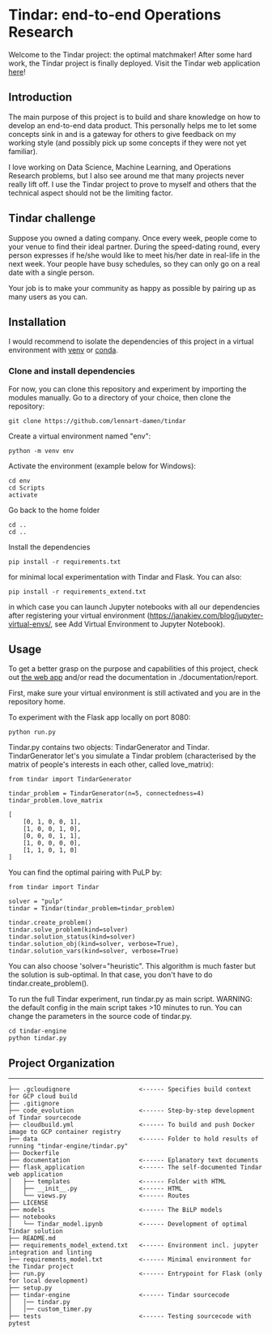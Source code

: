 # Tindar: end-to-end Operations Research

Welcome to the Tindar project: the optimal matchmaker! After some hard work, the Tindar project is finally
deployed. Visit the Tindar web application [here](http://tindar-engine-xs-chx6ixua2q-ew.a.run.app)!

## Introduction
The main purpose of this project is to build and share knowledge on how to develop
an end-to-end data product. This personally helps me to let some concepts sink in
and is a gateway for others to give feedback on my working style (and possibly pick up
some concepts if they were not yet familiar).

I love working on Data Science, Machine Learning, and Operations Research problems,
but I also see around me that many projects never really lift off. I use the Tindar project
to prove to myself and others that the technical aspect should not be the
limiting factor.

## Tindar challenge
Suppose you owned a dating company. Once every week, people come to your venue to find their
ideal partner. During the speed-dating round, every person expresses if he/she would like
to meet his/her date in real-life in the next week. Your people have busy schedules,
so they can only go on a real date with a single person.

Your job is to make your community as happy as possible by pairing up as many users as
you can.

## Installation
I would recommend to isolate the dependencies of this project in a virtual environment with [venv](https://packaging.python.org/guides/installing-using-pip-and-virtual-environments/) or [conda](https://docs.conda.io/projects/conda/en/latest/user-guide/tasks/manage-environments.html).

### Clone and install dependencies
For now, you can clone this repository and experiment by importing the modules manually. Go to a directory of your choice, then clone the repository:
```
git clone https://github.com/lennart-damen/tindar
```
Create a virtual environment named "env":
```
python -m venv env
```
Activate the environment (example below for Windows):
```
cd env
cd Scripts
activate
```
Go back to the home folder
```
cd ..
cd ..
```
Install the dependencies
```
pip install -r requirements.txt
```
for minimal local experimentation with Tindar and Flask. You can also:
```
pip install -r requirements_extend.txt
```
in which case you can launch Jupyter notebooks with all our dependencies after registering your virtual environment (https://janakiev.com/blog/jupyter-virtual-envs/, see Add Virtual Environment to Jupyter Notebook).

## Usage
To get a better grasp on the purpose and capabilities of this project, check out [the web app](http://tindar-engine-xs-chx6ixua2q-ew.a.run.app) and/or read the documentation in ./documentation/report.

First, make sure your virtual environment is still activated and you are in the repository home.

To experiment with the Flask app locally on port 8080:
```
python run.py
```

Tindar.py contains two objects: TindarGenerator and Tindar.
TindarGenerator let's you simulate a Tindar problem (characterised by the matrix of people's interests in each other, called love_matrix):
```
from tindar import TindarGenerator

tindar_problem = TindarGenerator(n=5, connectedness=4)
tindar_problem.love_matrix

[
    [0, 1, 0, 0, 1],
    [1, 0, 0, 1, 0],
    [0, 0, 0, 1, 1],
    [1, 0, 0, 0, 0],
    [1, 1, 0, 1, 0]
]

```
You can find the optimal pairing with PuLP by:
```
from tindar import Tindar

solver = "pulp"
tindar = Tindar(tindar_problem=tindar_problem)

tindar.create_problem()
tindar.solve_problem(kind=solver)
tindar.solution_status(kind=solver)
tindar.solution_obj(kind=solver, verbose=True),
tindar.solution_vars(kind=solver, verbose=True)
```

You can also choose 'solver="heuristic". This algorithm is much faster but the solution is sub-optimal.
In that case, you don't have to do tindar.create_problem().

To run the full Tindar experiment, run tindar.py as main script.
WARNING: the default config in the main script takes >10 minutes to run. You can change the parameters in the source code of tindar.py.
```
cd tindar-engine
python tindar.py
```

## Project Organization
------------

    ├── .gcloudignore                   <------ Specifies build context for GCP cloud build
    ├── .gitignore
    ├── code_evolution                  <------ Step-by-step development of Tindar sourcecode
    ├── cloudbuild.yml                  <------ To build and push Docker image to GCP container registry
    ├── data                            <------ Folder to hold results of running "tindar-engine/tindar.py"
    ├── Dockerfile
    ├── documentation                   <------ Eplanatory text documents
    ├── flask_application               <------ The self-documented Tindar web application
    │   ├── templates                   <------ Folder with HTML
    │   ├── __init__.py                 <------ HTML
    │   └── views.py                    <------ Routes
    ├── LICENSE
    ├── models                          <------ The BiLP models
    ├── notebooks
    │   └── Tindar_model.ipynb          <------ Development of optimal Tindar solution
    ├── README.md
    ├── requirements_model_extend.txt   <------ Environment incl. jupyter integration and linting
    ├── requirements_model.txt          <------ Minimal environment for the Tindar project
    ├── run.py                          <------ Entrypoint for Flask (only for local development)
    ├── setup.py
    ├── tindar-engine                   <------ Tindar sourcecode
    │   │── tindar.py
    │   │── custom_timer.py
    ├── tests                           <------ Testing sourcecode with pytest

